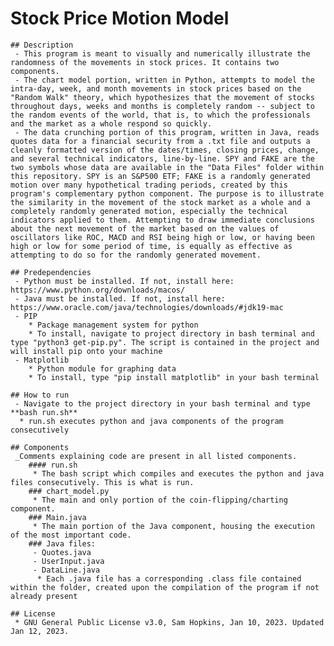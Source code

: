 # Stock Price Motion Model

    ## Description
     - This program is meant to visually and numerically illustrate the randomness of the movements in stock prices. It contains two components. 
     - The chart model portion, written in Python, attempts to model the intra-day, week, and month movements in stock prices based on the "Random Walk" theory, which hypothesizes that the movement of stocks throughout days, weeks and months is completely random -- subject to the random events of the world, that is, to which the professionals and the market as a whole respond so quickly.
     - The data crunching portion of this program, written in Java, reads quotes data for a financial security from a .txt file and outputs a cleanly formatted version of the dates/times, closing prices, change, and several technical indicators, line-by-line. SPY and FAKE are the two symbols whose data are available in the "Data Files" folder within this repository. SPY is an S&P500 ETF; FAKE is a randomly generated motion over many hypothetical trading periods, created by this program's complementary python component. The purpose is to illustrate the similarity in the movement of the stock market as a whole and a completely randomly generated motion, especially the technical indicators applied to them. Attempting to draw immediate conclusions about the next movement of the market based on the values of oscillators like ROC, MACD and RSI being high or low, or having been high or low for some period of time, is equally as effective as attempting to do so for the randomly generated movement.
    
    ## Predependencies
     - Python must be installed. If not, install here: https://www.python.org/downloads/macos/
     - Java must be installed. If not, install here: https://www.oracle.com/java/technologies/downloads/#jdk19-mac
     - PIP
        * Package management system for python
        * To install, navigate to project directory in bash terminal and type "python3 get-pip.py". The script is contained in the project and will install pip onto your machine
     - Matplotlib
        * Python module for graphing data
        * To install, type "pip install matplotlib" in your bash terminal
    
    ## How to run
     - Navigate to the project directory in your bash terminal and type **bash run.sh**
      * run.sh executes python and java components of the program consecutively
    
    ## Components
     _Comments explaining code are present in all listed components.
        #### run.sh
         * The bash script which compiles and executes the python and java files consecutively. This is what is run.
        ### chart_model.py
         * The main and only portion of the coin-flipping/charting component.
        ### Main.java
         * The main portion of the Java component, housing the execution of the most important code.
        ### Java files:
         - Quotes.java
         - UserInput.java
         - DataLine.java
          * Each .java file has a corresponding .class file contained within the folder, created upon the compilation of the program if not already present
        
    ## License
     * GNU General Public License v3.0, Sam Hopkins, Jan 10, 2023. Updated Jan 12, 2023.
